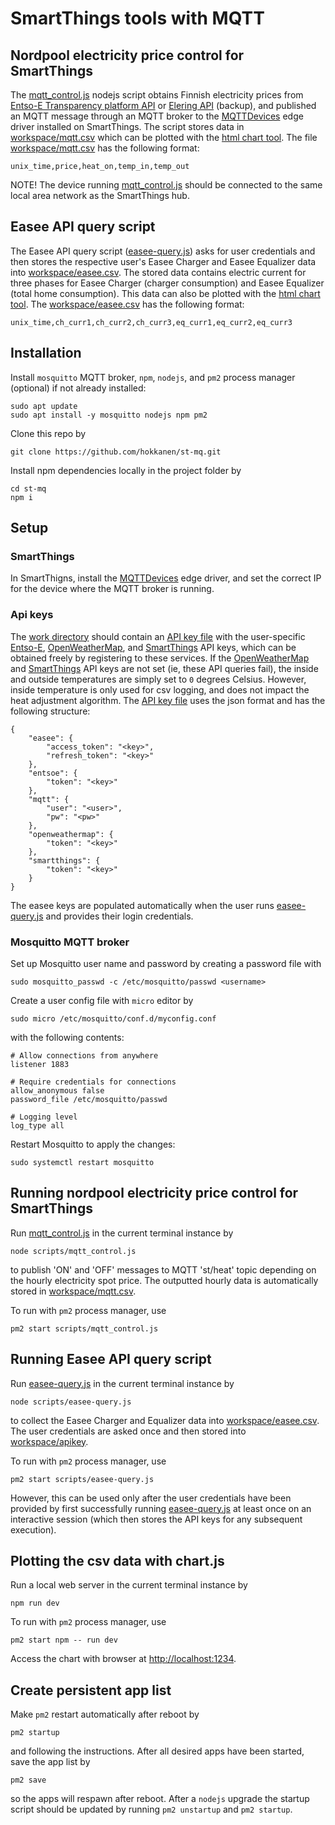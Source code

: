 
# SmartThings tools with MQTT

## Nordpool electricity price control for SmartThings
The [mqtt_control.js](scripts/mqtt_control.js) nodejs script obtains Finnish electricity prices from [Entso-E Transparency platform API](https://transparency.entsoe.eu/) or [Elering API](https://dashboard.elering.ee/assets/api-doc.html) (backup), and published an MQTT message through an MQTT broker to the [MQTTDevices](https://github.com/toddaustin07/MQTTDevices) edge driver installed on SmartThings. The script stores data in [workspace/mqtt.csv](workspace/mqtt.csv) which can be plotted with the [html chart tool](chart/index.html). The file [workspace/mqtt.csv](workspace/mqtt.csv) has the following format:

```
unix_time,price,heat_on,temp_in,temp_out
```

NOTE! The device running [mqtt_control.js](scripts/mqtt_control.js) should be connected to the same local area network as the SmartThings hub.

## Easee API query script
The Easee API query script ([easee-query.js](scripts/easee-query.js)) asks for user credentials and then stores the respective user's Easee Charger and Easee Equalizer data into [workspace/easee.csv](workspace/easee.csv). The stored data contains electric current for three phases for Easee Charger (charger consumption) and Easee Equalizer (total home consumption). This data can also be plotted with the [html chart tool](chart/index.html). The [workspace/easee.csv](workspace/easee.csv) has the following format:

```
unix_time,ch_curr1,ch_curr2,ch_curr3,eq_curr1,eq_curr2,eq_curr3
```

## Installation
Install `mosquitto` MQTT broker, `npm`, `nodejs`, and `pm2` process manager (optional) if not already installed:
```
sudo apt update
sudo apt install -y mosquitto nodejs npm pm2
```

Clone this repo by
```
git clone https://github.com/hokkanen/st-mq.git
```

Install npm dependencies locally in the project folder by
```
cd st-mq
npm i
```

## Setup

### SmartThings
In SmartThigns, install the [MQTTDevices](https://github.com/toddaustin07/MQTTDevices) edge driver, and set the correct IP for the device where the MQTT broker is running.

### Api keys
The [work directory](workspace) should contain an [API key file](workspace/apikey) with the user-specific [Entso-E](https://transparency.entsoe.eu/), [OpenWeatherMap](https://home.openweathermap.org/), and [SmartThings](https://account.smartthings.com/tokens) API keys, which can be obtained freely by registering to these services. If the [OpenWeatherMap](https://home.openweathermap.org/) and [SmartThings](https://account.smartthings.com/tokens) API keys are not set (ie, these API queries fail), the inside and outside temperatures are simply set to `0` degrees Celsius. However, inside temperature is only used for csv logging, and does not impact the heat adjustment algorithm. The [API key file](workspace/apikey) uses the json format and has the following structure:

```
{
    "easee": {
        "access_token": "<key>",
        "refresh_token": "<key>"
    },
    "entsoe": {
        "token": "<key>"
    },
    "mqtt": {
        "user": "<user>",
        "pw": "<pw>"
    },
    "openweathermap": {
        "token": "<key>"
    },
    "smartthings": {
        "token": "<key>"
    }
}
```
The easee keys are populated automatically when the user runs [easee-query.js](easee-query.js) and provides their login credentials.


### Mosquitto MQTT broker
Set up Mosquitto user name and password by creating a password file with
```
sudo mosquitto_passwd -c /etc/mosquitto/passwd <username>
```
Create a user config file with `micro` editor by
```
sudo micro /etc/mosquitto/conf.d/myconfig.conf
```
with the following contents:
```
# Allow connections from anywhere
listener 1883

# Require credentials for connections
allow_anonymous false
password_file /etc/mosquitto/passwd

# Logging level
log_type all
```
Restart Mosquitto to apply the changes:
```
sudo systemctl restart mosquitto
```

## Running nordpool electricity price control for SmartThings
Run [mqtt_control.js](scripts/mqtt_control.js) in the current terminal instance by
```
node scripts/mqtt_control.js
```
to publish 'ON' and 'OFF' messages to MQTT 'st/heat' topic depending on the hourly electricity spot price. The outputted hourly data is automatically stored in [workspace/mqtt.csv](workspace/mqtt.csv).

To run with `pm2` process manager, use
```
pm2 start scripts/mqtt_control.js
```

## Running Easee API query script
Run [easee-query.js](easee-query.js) in the current terminal instance by
```
node scripts/easee-query.js
```
to collect the Easee Charger and Equalizer data into [workspace/easee.csv](workspace/easee.csv). The user credentials are asked once and then stored into [workspace/apikey](workspace/apikey).

To run with `pm2` process manager, use
```
pm2 start scripts/easee-query.js
```
However, this can be used only after the user credentials have been provided by first successfully running [easee-query.js](easee-query.js) at least once on an interactive session (which then stores the API keys for any subsequent execution).

## Plotting the csv data with chart.js

Run a local web server in the current terminal instance by
```
npm run dev
```
To run with `pm2` process manager, use
```
pm2 start npm -- run dev
```
Access the chart with browser at [http://localhost:1234](http://localhost:1234).

## Create persistent app list
Make `pm2` restart automatically after reboot by
```
pm2 startup
```
and following the instructions. After all desired apps have been started, save the app list by

```
pm2 save
```
so the apps will respawn after reboot. After a `nodejs` upgrade the startup script should be updated by running `pm2 unstartup` and `pm2 startup`.
